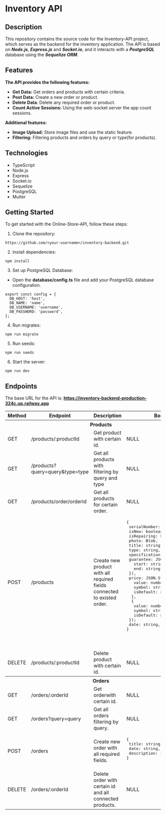 # Inventory API

## Description

This repository contains the source code for the Inventory-API project, which serves as the backend for the inventory application. The API is based on **_Node.js_**, **_Express.js_** and **_Socket.io_**, and it interacts with a **_PostgreSQL_** database using the **_Sequelize ORM_**.

## Features

**The API provides the following features:**

- **Get Data:** Get orders and products with certain criteria.
- **Post Data:** Create a new order or product.
- **Delete Data**: Delete any required order or product.
- **Count Active Sessions:** Using the web-socket server the app count sessions.

**Additional features:**

- **Image Upload:** Store image files and use the static feature.
- **Filtering:** Filtering products and orders by query or type(for products).

## Technologies

- TypeScript
- Node.js
- Express
- Socket.io
- Sequelize
- PostgreSQL
- Multer

## Getting Started

To get started with the Online-Store-API, follow these steps:

1. Clone the repository:

```shell
https://github.com/<your-username>/inventory-backend.git
```

2. Install dependencies:

```shell
npm install
```

3. Set up PostgreSQL Database:
 - Open the **database/config.ts** file and add your PostgreSQL database configuration.

```
export const config = {
  DB_HOST: 'host',
  DB_NAME: 'name',
  DB_USERNAME: 'username',
  DB_PASSWORD: 'password',
};
```

4. Run migrates:

```shell
npm run migrate
```

5. Run seeds:

```shell
npm run seeds
```

6. Start the server:

```shell
npm run dev
```


## Endpoints

The base URL for the API is: **https://inventory-backend-production-324c.up.railway.app**

<table>
    <tr>
        <th>
        	Method
        </th>
        <th>
        	Endpoint
        </th>
        <th>
        	Description
        </th>
        <th>
        	Body
        </th>
    </tr>
    	<tr>
        <th colspan="4">Products</th>
    	</tr>
    <tr>
        <td>
        	GET
        </td>
        <td>
        		/products/:productId
        </td>
        <td>
        	Get product with certain id.
        </td>
        <td>
        	NULL
        </td>
    </tr>
    <tr>
        <td>
        	GET
        </td>
        <td>
        		/products?query=query&type=type
        </td>
        <td>
        	Get all products with filtering by query and type
        </td>
        <td>
        	NULL
        </td>
    </tr>
    <tr>
        <td>
        	GET
        </td>
        <td>
        	/products/order/orderId
        </td>
        <td>
        	Get all products for certain order.
        </td>
        <td>
        	NULL
        </td>
    </tr>
    <tr>
        <td>
        	POST
        </td>
        <td>
          /products
        </td>
        <td>
        	Create new product with all required fields connected to existed order.
        </td>
        <td>
<pre>
{
 serialNumber: string,
 isNew: boolean,
 isRepairing: boolean,
 photo: Blob,
 title: string,
 type: string,
 specification: string,
 guarantee: JSON.Stringify({
   start: string,
   end: string,
 }),
 price: JSON.Stringify({
   value: number,
   symbol: string,
   isDefault: number,
  },
  {
   value: number,
   symbol: string,
   isDefault: number,
 });
 date: string,
}
<pre>
        </td>
    </tr>
    <tr>
        <td>
        	DELETE
        </td>
        <td>
        	/products/:productId
        </td>
        <td>
        	Delete product with certain id.
        </td>
        <td>
        	NULL
        </td>
    </tr>
    <tr>
        <th colspan="4">Orders</th>
    </tr>
    <tr>
        <td>
        	GET
        </td>
        <td>
        		/orders/:orderId
        </td>
        <td>
        	Get orderwith certain id.
        </td>
        <td>
        	NULL
        </td>
    </tr>
<tr>
        <td>
        	GET
        </td>
        <td>
        	/orders?query=query
        </td>
        <td>
        	Get all orders filtering by query.
        </td>
        <td>
        	NULL
        </td>
    </tr>
    <tr>
        <td>
        	POST
        </td>
        <td>
        	/orders
        </td>
        <td>
        	Create new order with all required fields.
        </td>
        <td>
        	<pre>
{
 title: string,
 date: string,
 description: string,
}
       </pre>
        </td>
    </tr>
    <tr>
        <td>
        	DELETE
        </td>
        <td>
        	/orders/:orderId
        </td>
        <td>
        	Delete order with certain id and all connected products.
        </td>
        <td>
        	NULL
        </td>
    </tr>
</table>
